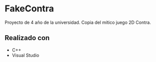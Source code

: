 # FakeContra
Proyecto de 4 año de la universidad.
Copia del mítico juego 2D Contra.

## Realizado con
- C++
- Visual Studio
